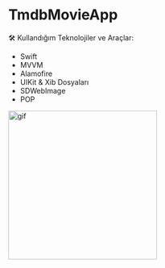 # TmdbMovieApp


🛠️ Kullandığım Teknolojiler ve Araçlar:
- Swift
- MVVM
- Alamofire
- UIKit & Xib Dosyaları
- SDWebImage
- POP

<img src="ReadmeFolder/movieApp.gif" alt="gif" style="width:295px;"/>
